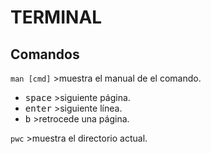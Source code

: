 # TERMINAL

## Comandos

`man [cmd]`  >muestra el manual de el comando.
 * <kbd>space</kbd> >siguiente página.
 * <kbd>enter</kbd> >siguiente línea.
 * <kbd>b</kbd> >retrocede una página.
 
 `pwc` >muestra el directorio actual.
